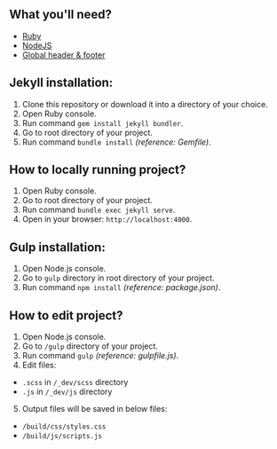 ## What you'll need?

- [Ruby](https://www.ruby-lang.org/en/downloads/)
- [NodeJS](https://nodejs.org/)
- [Global header & footer](https://bitbucket.org/910ths/nine10ths-components)

## Jekyll installation:

1. Clone this repository or download it into a directory of your choice.
2. Open Ruby console.
3. Run command `gem install jekyll bundler`.
4. Go to root directory of your project.
5. Run command `bundle install` *(reference: Gemfile)*.

## How to locally running project?

1. Open Ruby console.
2. Go to root directory of your project.
3. Run command `bundle exec jekyll serve`.
4. Open in your browser: `http://localhost:4000`.

## Gulp installation:

1. Open Node.js console.
2. Go to `gulp` directory in root directory of your project.
3. Run command `npm install` *(reference: package.json)*.

## How to edit project?

1. Open Node.js console.
2. Go to `/gulp` directory of your project.
3. Run command `gulp` *(reference: gulpfile.js)*.
4. Edit files:

  * `.scss` in `/_dev/scss` directory
  * `.js` in `/_dev/js` directory

5. Output files will be saved in below files:

  * `/build/css/styles.css`
  * `/build/js/scripts.js`